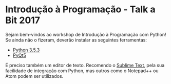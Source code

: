 # Introdução à Programação - Talk a Bit 2017

Sejam bem-vindos ao workshop de Introdução à Programação com Python! Se ainda não o fizeram, deverão instalar as seguintes ferramentas:
  - [Python 3.5.3](https://www.python.org/ftp/python/3.5.3/python-3.5.3.exe)
  - [PyQt5](https://netix.dl.sourceforge.net/project/pyqt/PyQt5/PyQt-5.6/PyQt5-5.6-gpl-Py3.5-Qt5.6.0-x32-2.exe)
  
  É preciso também um editor de texto. Recomendo o [Sublime Text](https://download.sublimetext.com/Sublime%20Text%20Build%203126%20x64%20Setup.exe), pela sua facilidade de integração com Python, mas outros como o Notepad++ ou Atom podem ser utilizados.
